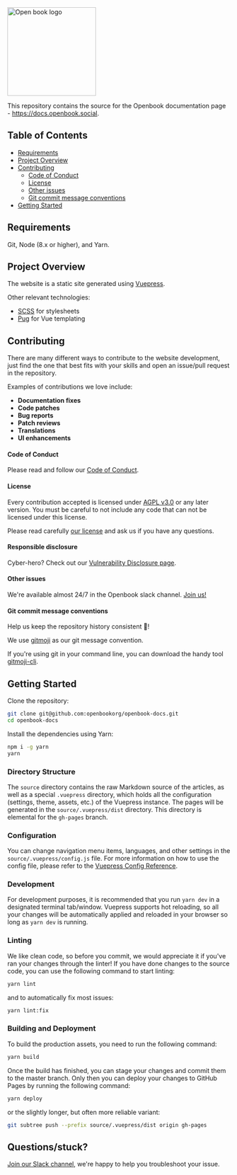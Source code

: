 <img alt="Open book logo" src="https://snag.gy/yWbLr1.jpg" width="200">

This repository contains the source for the Openbook documentation page - https://docs.openbook.social.

## Table of Contents

- [Requirements](#requirements)
- [Project Overview](#project-overview)
- [Contributing](#contributing)
    + [Code of Conduct](#code-of-conduct)
    + [License](#license)
    + [Other issues](#other-issues)
    + [Git commit message conventions](#git-commit-message-conventions)
- [Getting Started](#getting-started)

## Requirements

Git, Node (8.x or higher), and Yarn.

## Project Overview

The website is a static site generated using [Vuepress](https://vuepress.vuejs.org).

Other relevant technologies:

 * [SCSS](https://sass-lang.com/) for stylesheets
 * [Pug](https://pugjs.org) for Vue templating

## Contributing

There are many different ways to contribute to the website development, just find the one that best fits with your skills and open an issue/pull request in the repository.

Examples of contributions we love include:

- **Documentation fixes**
- **Code patches**
- **Bug reports**
- **Patch reviews**
- **Translations**
- **UI enhancements**

#### Code of Conduct

Please read and follow our [Code of Conduct](https://github.com/OpenBookOrg/openbook-docs/blob/master/CODE_OF_CONDUCT.md).

#### License

Every contribution accepted is licensed under [AGPL v3.0](http://www.gnu.org/licenses/agpl-3.0.html) or any later version. 
You must be careful to not include any code that can not be licensed under this license.

Please read carefully [our license](https://github.com/OpenBookOrg/openbook-docs/blob/master/LICENSE.txt) and ask us if you have any questions.

#### Responsible disclosure

Cyber-hero? Check out our [Vulnerability Disclosure page](https://www.open-book.org/en/vulnerability-report).

#### Other issues

We're available almost 24/7 in the Openbook slack channel. [Join us!](https://join.slack.com/t/openbookorg/shared_invite/enQtNDI2NjI3MDM0MzA2LTYwM2E1Y2NhYWRmNTMzZjFhYWZlYmM2YTQ0MWEwYjYyMzcxMGI0MTFhNTIwYjU2ZDI1YjllYzlhOWZjZDc4ZWY)

#### Git commit message conventions

Help us keep the repository history consistent 🙏!

We use [gitmoji](https://gitmoji.carloscuesta.me/) as our git message convention.

If you're using git in your command line, you can download the handy tool [gitmoji-cli](https://github.com/carloscuesta/gitmoji-cli).

## Getting Started

Clone the repository:

```sh
git clone git@github.com:openbookorg/openbook-docs.git
cd openbook-docs
```

Install the dependencies using Yarn:

```sh
npm i -g yarn
yarn
```

### Directory Structure

The `source` directory contains the raw Markdown source of the articles, as well as a special `.vuepress` directory, which holds all the configuration (settings, theme, assets, etc.) of the Vuepress instance. The pages will be generated in the `source/.vuepress/dist` directory. This directory is elemental for the `gh-pages` branch.

### Configuration

You can change navigation menu items, languages, and other settings in the `source/.vuepress/config.js` file. For more information on how to use the config file, please refer to the [Vuepress Config Reference](https://vuepress.vuejs.org/config/).

### Development

For development purposes, it is recommended that you run `yarn dev` in a designated terminal tab/window. Vuepress supports hot reloading, so all your changes will be automatically applied and reloaded in your browser so long as `yarn dev` is running.

### Linting

We like clean code, so before you commit, we would appreciate it if you've ran your changes through the linter! If you have done changes to the source code, you can use the following command to start linting:

```sh
yarn lint
```

and to automatically fix most issues:

```sh
yarn lint:fix
```

### Building and Deployment

To build the production assets, you need to run the following command:

```sh
yarn build
```

Once the build has finished, you can stage your changes and commit them to the master branch. Only then you can deploy your changes to GitHub Pages by running the following command:

```sh
yarn deploy
```

or the slightly longer, but often more reliable variant:

```sh
git subtree push --prefix source/.vuepress/dist origin gh-pages
```

## Questions/stuck?

[Join our Slack channel](https://join.slack.com/t/openbookorg/shared_invite/enQtNDI2NjI3MDM0MzA2LTYwM2E1Y2NhYWRmNTMzZjFhYWZlYmM2YTQ0MWEwYjYyMzcxMGI0MTFhNTIwYjU2ZDI1YjllYzlhOWZjZDc4ZWY), we're happy to help you troubleshoot your issue.
